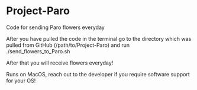 # Project-Paro
Code for sending Paro flowers everyday

After you have pulled the code in the terminal go to the directory which was pulled from GitHub (/path/to/Project-Paro) and run ./send_flowers_to_Paro.sh

After that you will receive flowers everyday! 

Runs on MacOS, reach out to the developer if you require software support for your OS!
